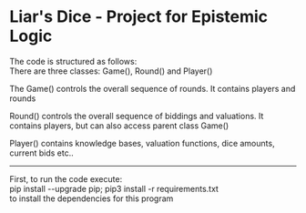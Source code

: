 # Liar's Dice - Project for Epistemic Logic

The code is structured as follows:<br/>
There are three classes: Game(), Round() and Player()

The Game() controls the overall sequence of rounds. It contains players and rounds

Round() controls the overall sequence of biddings and valuations. It contains players, but can also access parent class Game()

Player() contains knowledge bases, valuation functions, dice amounts, current bids etc..

---

First, to run the code execute:<br/> pip install --upgrade pip; pip3 install -r requirements.txt<br/>
 to install the dependencies for this program